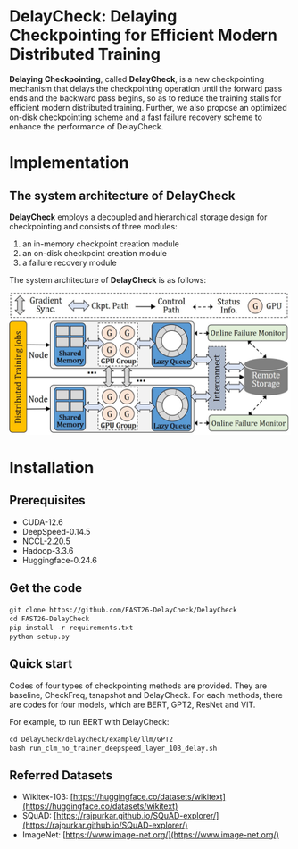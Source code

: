 # DelayCheck: Delaying Checkpointing for Efficient Modern Distributed Training

**Delaying Checkpointing**, called **DelayCheck**, is a new checkpointing mechanism that delays the checkpointing operation until the forward pass ends and the backward pass begins, so as to reduce the training stalls for efficient modern distributed training. Further, we also propose an optimized on-disk checkpointing scheme and a fast failure recovery scheme to enhance the performance of DelayCheck.

# Implementation

## The system architecture of DelayCheck
**DelayCheck** employs a decoupled and hierarchical storage design for checkpointing and consists of three modules:   

1. an in-memory checkpoint creation module
2. an on-disk checkpoint creation module 
3. a failure recovery module

The system architecture of **DelayCheck** is as follows: 

<center class ='img'>
<img src="checkpoint_workflow_.jpg" width="600px" />
</center>





# Installation

## **Prerequisites**
- CUDA-12.6
- DeepSpeed-0.14.5 
- NCCL-2.20.5 
- Hadoop-3.3.6
- Huggingface-0.24.6

## **Get the code**
```shell
git clone https://github.com/FAST26-DelayCheck/DelayCheck
cd FAST26-DelayCheck
pip install -r requirements.txt
python setup.py
```

## **Quick start**

Codes of four types of checkpointing methods are provided. They are baseline, CheckFreq, tsnapshot and DelayCheck. For each methods, there are codes for four models, which are BERT, GPT2, ResNet and VIT.

For example, to run BERT with DelayCheck:


```shell
cd DelayCheck/delaycheck/example/llm/GPT2
bash run_clm_no_trainer_deepspeed_layer_10B_delay.sh
```


## **Referred Datasets**


- Wikitex-103: [https://huggingface.co/datasets/wikitext](https://huggingface.co/datasets/wikitext)
- SQuAD: [https://rajpurkar.github.io/SQuAD-explorer/](https://rajpurkar.github.io/SQuAD-explorer/)
- ImageNet: [https://www.image-net.org/](https://www.image-net.org/)



